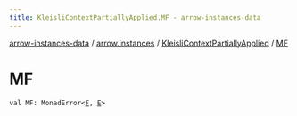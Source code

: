 ```yaml
---
title: KleisliContextPartiallyApplied.MF - arrow-instances-data
---
```


[arrow-instances-data](../../index.html) / [arrow.instances](../index.html) / [KleisliContextPartiallyApplied](index.html) / [MF](./-m-f.html)

# MF

`val MF: MonadError<`[`F`](index.html#F)`, `[`E`](index.html#E)`>`
